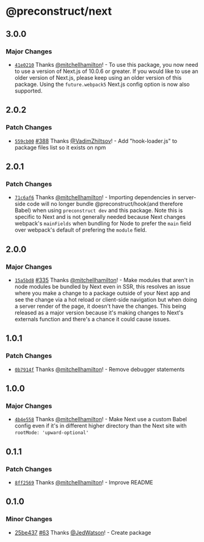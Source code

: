 # @preconstruct/next

## 3.0.0

### Major Changes

- [`41e0210`](https://github.com/preconstruct/preconstruct/commit/41e02101955c28341573c3649a68a85b3bd11522) Thanks [@mitchellhamilton](https://github.com/mitchellhamilton)! - To use this package, you now need to use a version of Next.js of 10.0.6 or greater. If you would like to use an older version of Next.js, please keep using an older version of this package. Using the `future.webpack5` Next.js config option is now also supported.

## 2.0.2

### Patch Changes

- [`559cb00`](https://github.com/preconstruct/preconstruct/commit/559cb00229d76387bc2fb7d6a9fdaf845d36e618) [#388](https://github.com/preconstruct/preconstruct/pull/388) Thanks [@VadimZhiltsov](https://github.com/VadimZhiltsov)! - Add "hook-loader.js" to package files list so it exists on npm

## 2.0.1

### Patch Changes

- [`71c6af6`](https://github.com/preconstruct/preconstruct/commit/71c6af6f583b502eb80f1b78ff04cc17bc613014) Thanks [@mitchellhamilton](https://github.com/mitchellhamilton)! - Importing dependencies in server-side code will no longer bundle @preconstruct/hook(and therefore Babel) when using `preconstruct dev` and this package. Note this is specific to Next and is not generally needed because Next changes webpack's `mainFields` when bundling for Node to prefer the `main` field over webpack's default of prefering the `module` field.

## 2.0.0

### Major Changes

- [`15a5bd8`](https://github.com/preconstruct/preconstruct/commit/15a5bd806a6928542df6cf140bdc9be378b33ea2) [#335](https://github.com/preconstruct/preconstruct/pull/335) Thanks [@mitchellhamilton](https://github.com/mitchellhamilton)! - Make modules that aren't in node modules be bundled by Next even in SSR, this resolves an issue where you make a change to a package outside of your Next app and see the change via a hot reload or client-side navigation but when doing a server render of the page, it doesn't have the changes. This being released as a major version because it's making changes to Next's externals function and there's a chance it could cause issues.

## 1.0.1

### Patch Changes

- [`0b7914f`](https://github.com/preconstruct/preconstruct/commit/0b7914f20c775b60c1fc68d34b8323ecb2edba52) Thanks [@mitchellhamilton](https://github.com/mitchellhamilton)! - Remove debugger statements

## 1.0.0

### Major Changes

- [`4b4e558`](https://github.com/preconstruct/preconstruct/commit/4b4e55859f5dc474f26a44716f9e258fe374837d) Thanks [@mitchellhamilton](https://github.com/mitchellhamilton)! - Make Next use a custom Babel config even if it's in different higher directory than the Next site with `rootMode: 'upward-optional'`

## 0.1.1

### Patch Changes

- [`8ff2569`](https://github.com/preconstruct/preconstruct/commit/8ff2569d9f6f82b432f7a1e20d4f545c238dfee4) Thanks [@mitchellhamilton](https://github.com/mitchellhamilton)! - Improve README

## 0.1.0

### Minor Changes

- [25be437](https://github.com/preconstruct/preconstruct/commit/25be437c7cadea9bcaeb9f601a5c7b1d2593df81) [#63](https://github.com/preconstruct/preconstruct/pull/63) Thanks [@JedWatson](https://github.com/JedWatson)! - Create package

